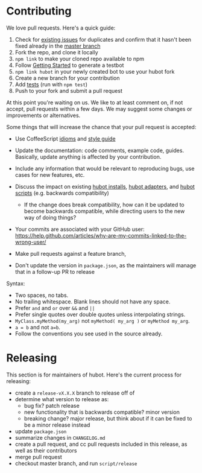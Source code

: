 # Contributing

We love pull requests. Here's a quick guide:

1. Check for [existing issues](https://github.com/github/hubot/issues) for duplicates and confirm that it hasn't been fixed already in the [master branch](https://github.com/github/hubot/commits/master)
2. Fork the repo, and clone it locally
3. `npm link` to make your cloned repo available to npm
4. Follow [Getting Started](docs/README.md) to generate a testbot
5. `npm link hubot` in your newly created bot to use your hubot fork
6. Create a new branch for your contribution
7. Add [tests](test/) (run with `npm test`)
8. Push to your fork and submit a pull request

At this point you're waiting on us. We like to at least comment on, if not
accept, pull requests within a few days. We may suggest some changes or improvements or alternatives.

Some things that will increase the chance that your pull request is accepted:

* Use CoffeeScript [idioms](http://arcturo.github.io/library/coffeescript/04_idioms.html) and [style guide](https://github.com/polarmobile/coffeescript-style-guide)
* Update the documentation: code comments, example code, guides. Basically,
  update anything is affected by your contribution.
* Include any information that would be relevant to reproducing bugs, use cases for new features, etc.

* Discuss the impact on existing [hubot installs](docs/README.md), [hubot adapters](docs/adapters.md), and [hubot scripts](docs/scripting.md) (e.g. backwards compatibility)
  * If the change does break compatibility, how can it be updated to become backwards compatible, while directing users to the new way of doing things?
* Your commits are associated with your GitHub user: https://help.github.com/articles/why-are-my-commits-linked-to-the-wrong-user/
* Make pull requests against a feature branch,
* Don't update the version in `package.json`, as the maintainers will manage that in a follow-up PR to release

Syntax:

  * Two spaces, no tabs.
  * No trailing whitespace. Blank lines should not have any space.
  * Prefer `and` and `or` over `&&` and `||`
  * Prefer single quotes over double quotes unless interpolating strings.
  * `MyClass.myMethod(my_arg)` not `myMethod( my_arg )` or `myMethod my_arg`.
  * `a = b` and not `a=b`.
  * Follow the conventions you see used in the source already.

# Releasing

This section is for maintainers of hubot. Here's the current process for releasing:

* create a `release-vX.X.X` branch to release off of
* determine what version to release as:
  * bug fix? patch release
  * new functionality that is backwards compatible? minor version
  * breaking change? major release, but think about if it can be fixed to be a minor release instead
* update `package.json`
* summarize changes in `CHANGELOG.md`
* create a pull request, and cc pull requests included in this release, as well as their contributors
* merge pull request
* checkout master branch, and run `script/release`
